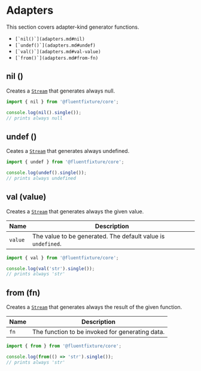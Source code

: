 # Adapters

This section covers adapter-kind generator functions.

* ``[`nil()`](adapters.md#nil)``
* ``[`undef()`](adapters.md#undef)``
* ``[`val()`](adapters.md#val-value)``
* ``[`from()`](adapters.md#from-fn)``

## nil ()

Creates a [`Stream`](../streams/stream.md) that generates always null.

```typescript
import { nil } from '@fluentfixture/core';

console.log(nil().single()); 
// prints always null
```

## undef ()

Ceates a [`Stream`](../streams/stream.md) that generates always undefined.

```typescript
import { undef } from '@fluentfixture/core';

console.log(undef().single()); 
// prints always undefined
```

## val (value)

Creates a [`Stream`](../streams/stream.md) that generates always the given value.

| Name    | Description                                                  |
| ------- | ------------------------------------------------------------ |
| `value` | The value to be generated. The default value is `undefined`. |

```typescript
import { val } from '@fluentfixture/core';

console.log(val('str').single()); 
// prints always 'str'
```

## from (fn)

Creates a [`Stream`](../streams/stream.md) that generates always the result of the given function.

| Name | Description                                     |
| ---- | ----------------------------------------------- |
| `fn` | The function to be invoked for generating data. |

```typescript
import { from } from '@fluentfixture/core';

console.log(from(() => 'str').single()); 
// prints always 'str'
```
